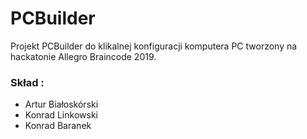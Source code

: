 # PCBuilder
Projekt PCBuilder do klikalnej konfiguracji komputera PC tworzony na hackatonie Allegro Braincode 2019.
### Skład :
- Artur Białoskórski
- Konrad Linkowski
- Konrad Baranek 
